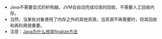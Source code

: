 - Java不需要显式的析构器，JVM会自动完成垃圾的回收，不需要人工回收内存。
- 当然，当某些对象使用了内存之外的其他资源，当资源不再需要时，将其回收和再利用很重要。
- 注意：[Java为什么放弃finalize方法](https://blog.csdn.net/qq_15612527/article/details/97019467)

